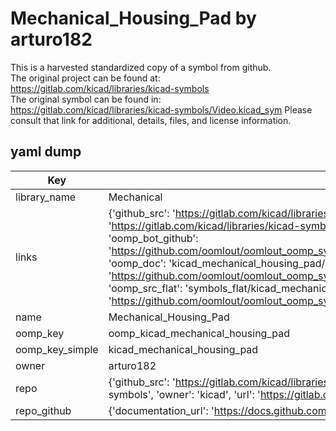# Mechanical_Housing_Pad by arturo182  
This is a harvested standardized copy of a symbol from github.  
The original project can be found at:  
https://gitlab.com/kicad/libraries/kicad-symbols  
The original symbol can be found in:
https://gitlab.com/kicad/libraries/kicad-symbols/Video.kicad_sym
Please consult that link for additional, details, files, and license information.  
## yaml dump  
| Key | Value |  
| --- | --- |  
| library_name | Mechanical |  
| links | {'github_src': 'https://gitlab.com/kicad/libraries/kicad-symbols/Video.kicad_sym', 'github_src_repo': 'https://gitlab.com/kicad/libraries/kicad-symbols', 'oomp_bot': 'kicad_mechanical_housing_pad/working', 'oomp_bot_github': 'https://github.com/oomlout/oomlout_oomp_symbol_bot/tree/main/kicad_mechanical_housing_pad/working', 'oomp_doc': 'kicad_mechanical_housing_pad/working', 'oomp_doc_github': 'https://github.com/oomlout/oomlout_oomp_symbol_doc/tree/main/kicad_mechanical_housing_pad/working', 'oomp_src_flat': 'symbols_flat/kicad_mechanical_housing_pad/working', 'oomp_src_flat_github': 'https://github.com/oomlout/oomlout_oomp_symbol_src/tree/main/kicad_mechanical_housing_pad/working'} |  
| name | Mechanical_Housing_Pad |  
| oomp_key | oomp_kicad_mechanical_housing_pad |  
| oomp_key_simple | kicad_mechanical_housing_pad |  
| owner | arturo182 |  
| repo | {'github_src': 'https://gitlab.com/kicad/libraries/kicad-symbols/Video.kicad_sym', 'name': 'libraries/kicad-symbols', 'owner': 'kicad', 'url': 'https://gitlab.com/kicad/libraries/kicad-symbols'} |  
| repo_github | {'documentation_url': 'https://docs.github.com/rest/repos/repos#get-a-repository', 'message': 'Not Found'} |  

